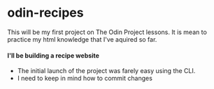 # odin-recipes

This will be my first project on The Odin Project lessons.
It is mean to practice my html knowledge that I've aquired so far.

#### I'll be building a recipe website

- The initial launch of the project was farely easy using the CLI.
- I need to keep in mind how to commit changes
